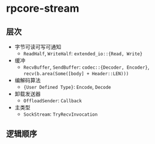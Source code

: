 # rpcore-stream

## 层次

- 字节可读可写可通知
  - `ReadHalf`, `WriteHalf`: `extended_io::{Read, Write}`
- 缓冲
  - `RecvBuffer`, `SendBuffer`: `codec::{Decoder, Encoder}`, `recv(b.area(Some([body] + Header::LEN)))`
- 编解码算法
  - `{User Defined Type}`: `Encode`, `Decode`
- 卸载发送器
  - `OffloadSender`: `Callback`
- 主类型
  - `SockStream`: `TryRecvInvocation`

## 逻辑顺序

